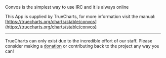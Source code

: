 Convos is the simplest way to use IRC and it is always online

This App is supplied by TrueCharts, for more information visit the manual: [https://truecharts.org/charts/stable/convos](https://truecharts.org/charts/stable/convos)

---

TrueCharts can only exist due to the incredible effort of our staff.
Please consider making a [donation](https://truecharts.org/sponsor) or contributing back to the project any way you can!
